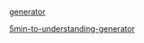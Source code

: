 [generator](https://www.codementor.io/@wajihaurooj/generators-in-python-how-to-use-python-generators-wwf7mg7ox)

[5min-to-understanding-generator](https://medium.com/swlh/generators-in-python-5-things-to-know-c76a1f60427a)